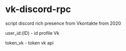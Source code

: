 # vk-discord-rpc
script discord rich presence from Vkontakte from 2020

user_id:(ID) - id profile Vk 


token_vk - token vk api
